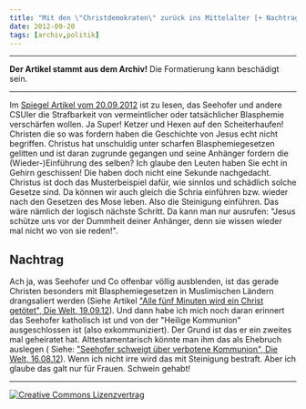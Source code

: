 ```yaml
---
title: "Mit den \"Christdemokraten\" zurück ins Mittelalter [+ Nachtrag]"
date: 2012-09-20
tags: [archiv,politik]
---
```

<hr><b>Der Artikel stammt aus dem Archiv!</b> Die Formatierung kann beschädigt sein.<hr>

Im <a href="http://www.spiegel.de/politik/deutschland/mohammed-video-seehofer-dringt-auf-verschaerfung-des-strafrechts-a-857014.html">Spiegel Artikel vom 20.09.2012</a> ist zu lesen, das Seehofer und andere CSUler die Strafbarkeit von vermeintlicher oder tatsächlicher  Blasphemie verschärfen wollen. Ja Super! Ketzer und Hexen auf den Scheiterhaufen! Christen die so was fordern haben die Geschichte von Jesus echt nicht begriffen. Christus hat unschuldig unter scharfen  Blasphemiegesetzen gelitten und ist daran zugrunde gegangen und seine Anhänger fordern die (Wieder-)Einführung des selben? Ich glaube den Leuten haben Sie echt in Gehirn geschissen! Die haben doch nicht eine Sekunde nachgedacht. Christus ist doch das Musterbeispiel dafür, wie sinnlos und schädlich solche Gesetze sind. Da können wir auch gleich die Schria einführen bzw. wieder nach den Gesetzen des Mose leben. Also die Steinigung einführen. Das wäre nämlich der logisch nächste Schritt. Da kann man nur ausrufen: "Jesus schütze uns vor der Dummheit deiner Anhänger, denn sie wissen wieder mal nicht wo von sie reden!". 

## Nachtrag ##

Ach ja, was Seehofer und Co offenbar völlig ausblenden, ist das gerade Christen besonders mit   Blasphemiegesetzen in Muslimischen Ländern drangsaliert werden (Siehe Artikel <a href="http://www.welt.de/debatte/kommentare/article109334415/Alle-fuenf-Minuten-wird-ein-Christ-getoetet.html">"Alle fünf Minuten wird ein Christ getötet", Die Welt, 19.09.12</a>). Und dann habe ich mich noch daran erinnert das Seehofer katholisch ist und von der "Heilige Kommunion" ausgeschlossen ist (also exkommuniziert). Der Grund ist das er ein zweites mal geheiratet hat. Alttestamentarisch könnte man ihm das als Ehebruch auslegen ( Siehe: <a href="http://www.welt.de/politik/deutschland/article108648500/Seehofer-schweigt-ueber-verbotene-Kommunion.html">"Seehofer schweigt über verbotene Kommunion", Die Welt, 16.08.12</a>). Wenn ich nicht irre wird das mit Steinigung bestraft. Aber ich glaube das galt nur für Frauen. Schwein gehabt! 



<hr>
<a rel="license" href="http://creativecommons.org/licenses/by-sa/3.0/"><img alt="Creative Commons Lizenzvertrag" style="border-width:0" src="http://i.creativecommons.org/l/by-sa/3.0/88x31.png" /></a>
